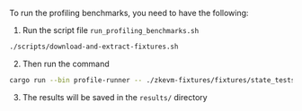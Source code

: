 To run the profiling benchmarks, you need to have the following:

1. Run the script file `run_profiling_benchmarks.sh`
```bash
./scripts/download-and-extract-fixtures.sh
```

2. Then run the command

```bash
cargo run --bin profile-runner -- ./zkevm-fixtures/fixtures/state_tests/
```

3. The results will be saved in the `results/` directory

